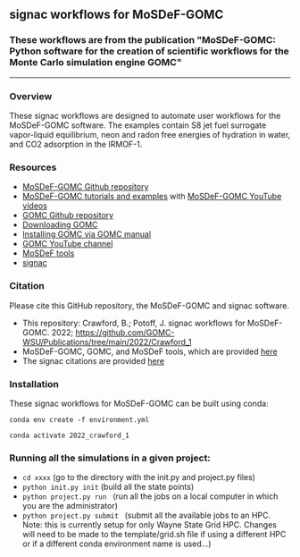 ## signac workflows for MoSDeF-GOMC

### These workflows are from the publication "MoSDeF-GOMC: Python software for the creation of scientific workflows for the Monte Carlo simulation engine GOMC"
--------

### Overview
These signac workflows are designed to automate user workflows for the MoSDeF-GOMC software. The examples contain S8 jet fuel surrogate vapor-liquid equilibrium, neon and radon free energies of hydration in water, and CO2 adsorption in the IRMOF-1.

### Resources
 - [MoSDeF-GOMC Github repository](https://github.com/GOMC-WSU/MoSDeF-GOMC)
 - [MoSDeF-GOMC tutorials and examples](https://github.com/GOMC-WSU/GOMC_Examples/tree/main/MoSDef-GOMC) with [MoSDeF-GOMC YouTube videos](https://www.youtube.com/watch?v=7StVoUCGkHs&list=PLdxD0z6HRx8Y9VhwcODxAHNQBBJDRvxMf)
 - [GOMC Github repository](https://github.com/GOMC-WSU)
 - [Downloading GOMC](https://github.com/GOMC-WSU/GOMC)
 - [Installing GOMC via GOMC manual](https://github.com/GOMC-WSU/Manual)
 - [GOMC YouTube channel](https://www.youtube.com/channel/UCueLGE6tuOyu-mvxIt-U1HQ/playlists)
 - [MoSDeF tools](https://mosdef.org/)
 - [signac](https://signac.io)

### Citation

Please cite this GitHub repository, the MoSDeF-GOMC and signac software.

 - This repository:  Crawford, B.; Potoff, J. signac workflows for MoSDeF-GOMC. 2022; https://github.com/GOMC-WSU/Publications/tree/main/2022/Crawford_1
 - MoSDeF-GOMC, GOMC, and MoSDeF tools, which are provided [here](https://mosdef-gomc.readthedocs.io/en/latest/reference/citing_mosdef_gomc_python.html)
 - The signac citations are provided [here](https://docs.signac.io/en/latest/acknowledge.html)

 ### Installation

These signac workflows for MoSDeF-GOMC can be built using conda:

`conda env create -f environment.yml`

`conda activate 2022_crawford_1`

 ### Running all the simulations in a given project:
  -  `cd xxxx` (go to the directory with the init.py and project.py files)
  -  `python init.py init` (build all the state points)
  -  `python project.py run ` (run all the jobs on a local computer in which you are the administrator)
  -  `python project.py submit ` (submit all the available jobs to an HPC.  Note: this is currently setup for only Wayne State Grid HPC.  Changes will need to be made to the template/grid.sh file if using a different HPC or if a different conda environment name is used...)
